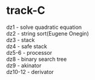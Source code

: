 # track-C  
dz1 - solve quadratic equation  
dz2 - string sort(Eugene Onegin)  
dz3 - stack  
dz4 - safe stack  
dz5-6 - processor  
dz8 - binary search tree  
dz9 - akinator  
dz10-12 - derivator  
